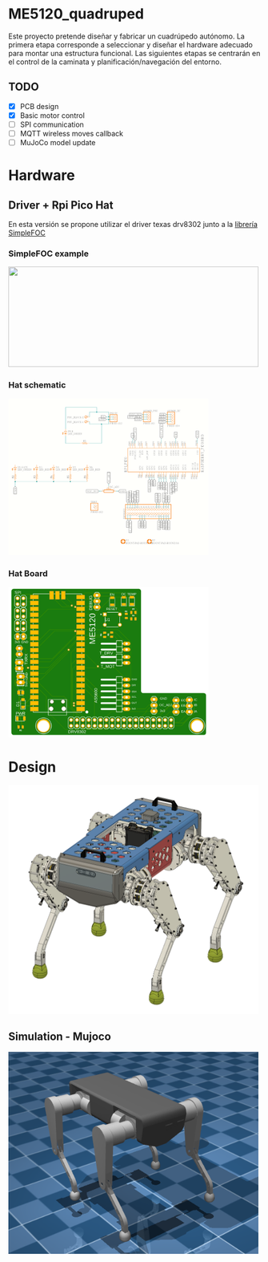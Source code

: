 # ME5120_quadruped
Este proyecto pretende diseñar y fabricar un cuadrúpedo autónomo. La primera etapa corresponde a seleccionar y diseñar el hardware adecuado para montar una estructura funcional.
Las siguientes etapas se centrarán en el control de la caminata y planificación/navegación del entorno.

## TODO
- [x] PCB design
- [x] Basic motor control
- [ ] SPI communication
- [ ] MQTT wireless moves callback
- [ ] MuJoCo model update

# Hardware
## Driver + Rpi Pico Hat
En esta versión se propone utilizar el driver texas drv8302 junto a la [librería SimpleFOC](https://docs.simplefoc.com/drv8302_example)
### SimpleFOC example
<img src="https://docs.simplefoc.com/extras/Images/drv8302_arduino_connection.jpg" width="500" height="200" />

### Hat schematic
 
<img src="/wiring.png" width="400">

### Hat Board

<img src="/board_hat.png" width="400">

# Design

<img src="/assembly.png" width="500">

## Simulation - Mujoco
<img src="/sim_mujoco.png" width="500">
